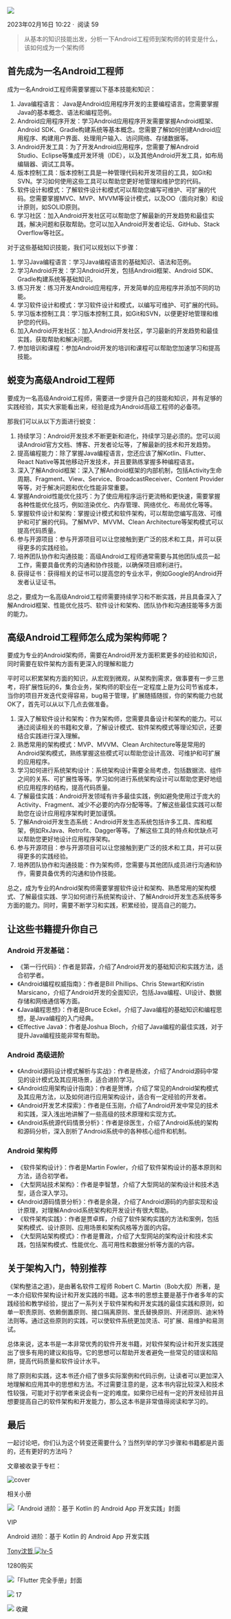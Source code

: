    

[![](https://p3-passport.byteimg.com/img/user-avatar/bd3cad38202158dedd9a43bdd8160ab3~100x100.awebp)](https://juejin.cn/user/2365804752418232)

2023年02月16日 10:22 ·  阅读 59

> 从基本的知识技能出发，分析一下Android工程师到架构师的转变是什么，该如何成为一个架构师

## 首先成为一名Android工程师

成为一名Android工程师需要掌握以下基本技能和知识：

1.  Java编程语言： Java是Android应用程序开发的主要编程语言。您需要掌握Java的基本概念、语法和编程范例。
2.  Android应用程序开发：学习Android应用程序开发需要掌握Android框架、Android SDK、Gradle构建系统等基本概念。您需要了解如何创建Android应用程序、构建用户界面、处理用户输入、访问网络、存储数据等。
3.  Android开发工具：为了开发Android应用程序，您需要了解Android Studio、Eclipse等集成开发环境（IDE），以及其他Android开发工具，如布局编辑器、调试工具等。
4.  版本控制工具：版本控制工具是一种管理代码和开发项目的工具，如Git和SVN。学习如何使用这些工具可以帮助您更好地管理和维护您的代码。
5.  软件设计和模式：了解软件设计和模式可以帮助您编写可维护、可扩展的代码。您需要掌握MVC、MVP、MVVM等设计模式，以及OO（面向对象）和设计原则，如SOLID原则。
6.  学习社区：加入Android开发社区可以帮助您了解最新的开发趋势和最佳实践，解决问题和获取帮助。您可以加入Android开发者论坛、GitHub、Stack Overflow等社区。

对于这些基础知识技能，我们可以规划以下步骤：

1.  学习Java编程语言：学习Java编程语言的基础知识、语法和范例。
2.  学习Android开发：学习Android开发，包括Android框架、Android SDK、Gradle构建系统等基础知识。
3.  练习开发：练习开发Android应用程序，开发简单的应用程序并添加不同的功能。
4.  学习软件设计和模式：学习软件设计和模式，以编写可维护、可扩展的代码。
5.  学习版本控制工具：学习版本控制工具，如Git和SVN，以便更好地管理和维护您的代码。
6.  加入Android开发社区：加入Android开发社区，学习最新的开发趋势和最佳实践，获取帮助和解决问题。
7.  参加培训和课程：参加Android开发的培训和课程可以帮助您加速学习和提高技能。

## 蜕变为高级Android工程师

要成为一名高级Android工程师，需要进一步提升自己的技能和知识，并有足够的实践经验，其实大家能看出来，经验是成为Android高级工程师的必备项。

那我们可以从以下方面进行蜕变：

1.  持续学习：Android开发技术不断更新和进化，持续学习是必须的。您可以阅读Android官方文档、博客、开发者论坛等，了解最新的技术和开发趋势。
2.  提高编程能力：除了掌握Java编程语言，您还应该了解Kotlin、Flutter、React Native等其他移动开发技术，并且要熟练掌握多种编程语言。
3.  深入了解Android框架：深入了解Android框架的内部机制，包括Activity生命周期、Fragment、View、Service、BroadcastReceiver、Content Provider等等，对于解决问题和优化性能非常重要。
4.  掌握Android性能优化技巧：为了使应用程序运行更流畅和更快速，需要掌握各种性能优化技巧，例如渲染优化、内存管理、网络优化、布局优化等等。
5.  掌握软件设计和架构：掌握设计模式和软件架构，可以帮助您编写高效、可维护和可扩展的代码。了解MVP、MVVM、Clean Architecture等架构模式可以提高代码质量。
6.  参与开源项目：参与开源项目可以让您接触到更广泛的技术和工具，并可以获得更多的实践经验。
7.  培养团队协作和沟通技能：高级Android工程师通常需要与其他团队成员一起工作，需要具备优秀的沟通和协作技能，以确保项目顺利进行。
8.  获得证书：获得相关的证书可以提高您的专业水平，例如Google的Android开发者认证证书。

总之，要成为一名高级Android工程师需要持续学习和不断实践，并且具备深入了解Android框架、性能优化技巧、软件设计和架构、团队协作和沟通技能等多方面的能力。

## 高级Android工程师怎么成为架构师呢？

要成为专业的Android架构师，需要在Android开发方面积累更多的经验和知识，同时需要在软件架构方面有更深入的理解和能力

平时可以积累架构方面的知识，从宏观到微观，从架构到需求，做事要有一步三思考，将扩展性玩的6，集合业务，架构师的职业在一定程度上是为公司节省成本，当你的项目开发迭代变得容易，bug易于管理，扩展随插随拔，你的架构能力也就OK了，首先可以从以下几点去做准备。

1.  深入了解软件设计和架构：作为架构师，您需要具备设计和架构的能力。可以通过阅读相关的书籍和文章，了解设计模式、软件架构模式等理论知识，还要结合实践进行深入理解。
2.  熟悉常用的架构模式：MVP、MVVM、Clean Architecture等是常用的Android架构模式，熟练掌握这些模式可以帮助您设计高效、可维护和可扩展的应用程序。
3.  学习如何进行系统架构设计：系统架构设计需要全局考虑，包括数据流、组件之间的关系、可扩展性等等。学习如何进行系统架构设计可以帮助您更好地组织应用程序的结构，提高代码质量。
4.  了解最佳实践：Android开发领域有许多最佳实践，例如避免使用过于庞大的Activity、Fragment、减少不必要的内存分配等等。了解这些最佳实践可以帮助您在设计应用程序架构时更加谨慎。
5.  了解Android开发生态系统：Android开发生态系统包括许多工具、库和框架，例如RxJava、Retrofit、Dagger等等。了解这些工具的特点和优缺点可以帮助您更好地设计应用程序架构。
6.  参与开源项目：参与开源项目可以让您接触到更广泛的技术和工具，并可以获得更多的实践经验。
7.  培养团队协作和沟通技能：作为架构师，您需要与其他团队成员进行沟通和协作，需要具备优秀的沟通和协作技能。

总之，成为专业的Android架构师需要掌握软件设计和架构、熟悉常用的架构模式、了解最佳实践、学习如何进行系统架构设计、了解Android开发生态系统等多方面的能力。同时，需要不断学习和实践，积累经验，提高自己的能力。

## 让这些书籍提升你自己

### Android 开发基础：

-   《第一行代码》：作者是郭霖，介绍了Android开发的基础知识和实践方法，适合初学者。
-   《Android编程权威指南》：作者是Bill Phillips、Chris Stewart和Kristin Marsicano，介绍了Android开发的全面知识，包括Java编程、UI设计、数据存储和网络通信等方面。
-   《Java编程思想》：作者是Bruce Eckel，介绍了Java编程的基础知识和编程思想，是Java编程的入门经典。
-   《Effective Java》：作者是Joshua Bloch，介绍了Java编程的最佳实践，对于提升Java编程技能非常有帮助。

### Android 高级进阶

-   《Android源码设计模式解析与实战》：作者是杨波，介绍了Android源码中常见的设计模式及其应用场景，适合进阶学习。
-   《Android应用架构设计指南》：作者是贺博，介绍了常见的Android架构模式及其应用方法，以及如何进行应用架构设计，适合有一定经验的开发者。
-   《Android开发艺术探索》：作者是任玉刚，介绍了Android开发中常见的技术和实践，深入浅出地讲解了一些高级的技术原理和实现方式。
-   《Android系统源代码情景分析》：作者是徐医生，介绍了Android系统的架构和源码分析，深入剖析了Android系统中的各种核心组件和机制。

### Android 架构师

-   《软件架构设计》：作者是Martin Fowler，介绍了软件架构设计的基本原则和方法，适合初学者。
-   《大型网站技术架构》：作者是李智慧，介绍了大型网站的架构设计和技术选型，适合深入学习。
-   《Android源码情景分析》：作者是余晟，介绍了Android源码的内部实现和设计原理，对理解Android系统架构和开发设计有很大帮助。
-   《软件架构实践》：作者是贾卓辉，介绍了软件架构实践的方法和案例，包括架构模式、设计原则、应用场景和架构风格等方面的内容。
-   《大型网站架构模式》：作者是曹政，介绍了大型网站的架构设计和技术实践，包括架构模式、性能优化、高可用性和数据分析等方面的内容。

## 关于架构入门，特别推荐

《架构整洁之道》，是由著名软件工程师 Robert C. Martin（Bob大叔）所著，是一本介绍软件架构设计和开发实践的书籍。这本书的思想主要是基于作者多年的实践经验和教学经验，提出了一系列关于软件架构和开发实践的最佳实践和原则，如单一职责原则、依赖倒置原则、接口隔离原则、里氏替换原则、开闭原则、迪米特法则等。通过这些原则的实践，可以使软件系统更加灵活、可扩展、易维护和易测试。

总体来说，这本书是一本非常优秀的软件开发书籍，对软件架构设计和开发实践提出了很多有用的建议和指导。它的思想可以帮助开发者避免一些常见的错误和陷阱，提高代码质量和软件设计水平。

除了原则和实践，这本书还介绍了很多实际案例和代码示例，让读者可以更加深入地理解和应用其中的思想和方法。不过需要注意的是，这本书内容比较深入和技术性较强，可能对于初学者来说会有一定的难度。如果你已经有一定的开发经验并且想要提高自己的软件架构和开发能力，那么这本书是非常值得阅读和学习的。

## 最后

一起讨论吧，你们认为这个转变还需要什么？当然列举的学习步骤和书籍都是片面的，还有更好的方法吗？

文章被收录于专栏：

![cover](https://p3-juejin.byteimg.com/tos-cn-i-k3u1fbpfcp/5b6fdcf464ba4f5ea416c34ed3eacf14~tplv-k3u1fbpfcp-no-mark:160:160:160:120.awebp?)

相关小册

![「Android 进阶：基于 Kotlin 的 Android App 开发实践」封面](https://p1-jj.byteimg.com/tos-cn-i-t2oaga2asx/gold-user-assets/2018/12/18/167bd17a51160738~tplv-t2oaga2asx-no-mark:420:420:300:420.awebp)

VIP

Android 进阶：基于 Kotlin 的 Android App 开发实践

[Tony沈哲 ![lv-5](https://lf3-cdn-tos.bytescm.com/obj/static/xitu_juejin_web/img/lv-5.d08789d.png "创作等级")](https://juejin.cn/user/852876722450696)   

1280购买

![「Flutter 完全手册」封面](https://p1-jj.byteimg.com/tos-cn-i-t2oaga2asx/gold-user-assets/2019/4/24/16a4d54fe322f2f2~tplv-t2oaga2asx-no-mark:420:420:300:420.awebp)

![](https://lf3-cdn-tos.bytescm.com/obj/static/xitu_juejin_web/00ba359ecd0075e59ffbc3d810af551d.svg) 17

![](https://lf3-cdn-tos.bytescm.com/obj/static/xitu_juejin_web/3d482c7a948bac826e155953b2a28a9e.svg) 收藏